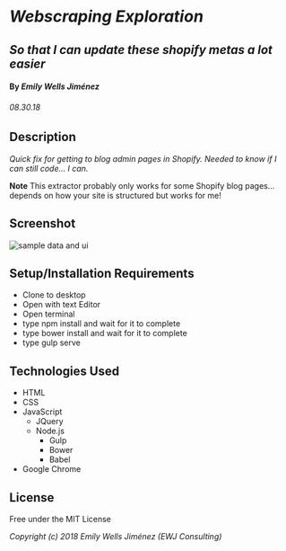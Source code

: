 # _Webscraping Exploration_

## _So that I can update these shopify metas a lot easier_

#### By _Emily Wells Jiménez_

###### _08.30.18_

## Description

_Quick fix for getting to blog admin pages in Shopify. Needed to know if I can still code... I can._

**Note** This extractor probably only works for some Shopify blog pages... depends on how your site is structured but works for me!

## Screenshot

![sample data and ui](https://i.imgur.com/BxPpyNo.png)


## Setup/Installation Requirements
* Clone to desktop
* Open with text Editor
* Open terminal
* type npm install and wait for it to complete
* type bower install and wait for it to complete
* type gulp serve

## Technologies Used

* HTML
* CSS
* JavaScript
  * JQuery
  * Node.js
    * Gulp
    * Bower
    * Babel
* Google Chrome


## License

Free under the MIT License

_Copyright (c) 2018 Emily Wells Jiménez (EWJ Consulting)_


